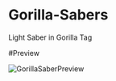# Gorilla-Sabers
Light Saber in Gorilla Tag

#Preview

![GorillaSaberPreview](https://github.com/LEPHROGFISH/Gorilla-Sabers/assets/97571346/2d6c868e-33df-4a7c-b942-babf9723212f)
